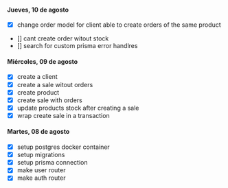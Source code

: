 #### Jueves, 10 de agosto
* [x] change order model for client able to create orders of the same product
* [] cant create order witout stock
* [] search for custom prisma error handlres

#### Miércoles, 09 de agosto
* [x] create a client
* [x] create a sale witout orders
* [x] create product
* [x] create sale with orders
* [x] update products stock after creating a sale
* [x] wrap create sale in a transaction

#### Martes, 08 de agosto 
* [x] setup postgres docker container
* [x] setup migrations
* [x] setup prisma connection
* [x] make user router
* [x] make auth router